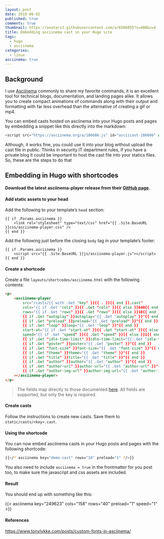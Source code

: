 ```yaml
---
layout: post
date: 2019-06-02
published: true
comments: true
thumbnail: https://avatars3.githubusercontent.com/u/6506055?s=400&v=4
title: Embedding asciinema cast in your Hugo site
tags:
  - hugo
  - asciinema
categories:
  - linux
asciinema: true
---
```


Background
-------

I use [Asciinema](https://github.com/asciinema/asciinema) commonly to share my favorite commands, it is an excellent tool for technical blogs, documentation, and landing pages alike. It allows you to create compact animations of commands along with their output and formatting with far less overhead than the alternative of creating a gif or mp4.

You can embed casts hosted on asciinema into your Hugo posts and pages by embedding a snippet like this directly into the markdown:

```js
<script src="https://asciinema.org/a/186686.js" id="asciicast-186686" async></script>
```

Although, it works fine, you could use it into your blog without upload the cast file in public. Thinks in security IT department rules, if you have a private blog it could be important to host the cast file into your statics files. So, these are the steps to do that

## Embedding in Hugo with shortcodes

#### Download the latest asciinema-player release from their [GitHub page](https://github.com/asciinema/asciinema-player/releases).

#### Add static assets to your head

Add the following to your template’s `head` section:

```
{{ if .Params.asciinema }}
    <link rel="stylesheet" type="text/css" href="{{ .Site.BaseURL }}css/asciinema-player.css" />
{{ end }}
```
Add the following just before the closing `body` tag in your template’s footer:

```
{{ if .Params.asciinema }}
    <script src="{{ .Site.BaseURL }}js/asciinema-player.js"></script>
{{ end }}
```

#### Create a shortcode

Create a file `layouts/shortcodes/asciinema.html` with the following contents:

```html
<p>
    <asciinema-player
        src="/casts/{{ with .Get "key" }}{{ . }}{{ end }}.cast"
        cols="{{ if .Get "cols" }}{{ .Get "cols" }}{{ else }}640{{ end }}"
        rows="{{ if .Get "rows" }}{{ .Get "rows" }}{{ else }}10{{ end }}"
        {{ if .Get "autoplay" }}autoplay="{{ .Get "autoplay" }}"{{ end }}
        {{ if .Get "preload" }}preload="{{ .Get "preload" }}"{{ end }}
        {{ if .Get "loop" }}loop="{{ .Get "loop" }}"{{ end }}
        start-at="{{ if .Get "start-at" }}{{ .Get "start-at" }}{{ else }}0{{ end }}"
        speed="{{ if .Get "speed" }}{{ .Get "speed" }}{{ else }}1{{ end }}"
        {{ if .Get "idle-time-limit" }}idle-time-limit="{{ .Get "idle-time-limit" }}"{{ end }}
        {{ if .Get "poster" }}poster="{{ .Get "poster" }}"{{ end }}
        {{ if .Get "font-size" }}font-size="{{ .Get "font-size" }}"{{ end }}
        {{ if .Get "theme" }}theme="{{ .Get "theme" }}"{{ end }}
        {{ if .Get "title" }}title="{{ .Get "title" }}"{{ end }}
        {{ if .Get "author" }}author="{{ .Get "author" }}"{{ end }}
        {{ if .Get "author-url" }}author-url="{{ .Get "author-url" }}"{{ end }}
        {{ if .Get "author-img-url" }}author-img-url="{{ .Get "author-img-url" }}"{{ end }}
    ></asciinema-player>
</p>
```
> The fields map directly to those documented [here](https://github.com/asciinema/asciinema-player#asciinema-player-element-attributes). All fields are supported, but only the key is required.

#### Create casts

Follow the instructions to create new casts. Save them to `static/casts/<key>.cast`.

#### Using the shortcode

You can now embed asciinema casts in your Hugo posts and pages with the following shortcode:

```sh
{{</* asciinema key="demo-cast" rows="10" preload="1" */>}}
```
You also need to include `asciinema = true` in the frontmatter for you post too, to make sure the javascript and css assets are included.

#### Result

You should end up with something like this:

{{< asciinema key="249623" cols="158" rows="40" preload="1" speed="1" >}}

#### References 

https://www.tonylykke.com/posts/custom-fonts-in-asciinema/
